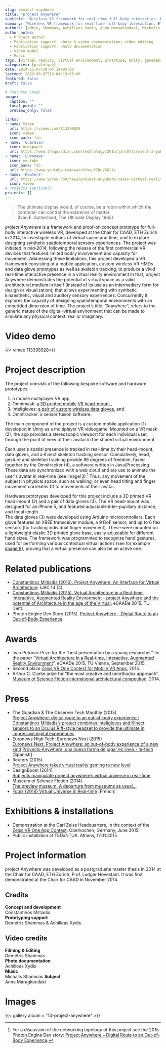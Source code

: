 ```yaml
---
slug: project-anywhere
title: "project Anywhere"
subtitle: "Wireless VR framework for real-time full-body interaction. ETH Zurich, 2014"
summary: "Wireless VR framework for real-time full-body interaction. ETH Zurich, 2014"
authors: [admin, Shammas, Achilleas Xydis, Anna Maragkoudaki, Michalis Shammas]
author_notes: 
  - Project author
  - Fabrication support; photo & video documentation; video editing 
  - Fabrication support; photo documentation 
  - Video model 
  - Music 
tags: [virtual reality, virtual environment, prototype, Unity, gamemaking , thesis,award, ETH Zurich, TD]
categories: [prototype]
date: 2014-11-07T18:04:19+03:00
lastmod: 2023-08-07T18:04:19+03:00
featured: false
draft: false

# Featured image
image:
  caption: "" 
  focal_point: ""
  preview_only: false

links: 
- name: Video
  url: https://vimeo.com/113398928
  icon: vimeo
  icon_pack: fab
- name: 'Guardian' 
  icon: newspaper 
  url: https://www.theguardian.com/technology/2015/jan/07/project-anywhere-digital-route-to-an-out-of-body-experience
- name: 'Euronews'
  icon: youtube
  icon_pack: fab
  url: https://www.youtube.com/watch?v=LfIDuVGGlts
- name: 'Reuters'
  url: https://www.yahoo.com/news/project-anywhere-takes-virtual-reality-152034973.html
  icon: video
# Projects (optional).
projects: []
---
```


> The ultimate display would, of course, be a room within which the computer can control the existence of matter.   
> (Ivan E. Sutherland, The Ultimate Display 1965)

*project Anywhere* is a framework and proof-of-concept prototype for full-body interactive wireless VR, developed at the Chair for CAAD, ETH Zurich in 2014, to investigate notions of virtual space and time, and to explore designing synthetic spatiotemporal sensory experiences. 
The project was initiated in mid-2014, following the release of the first commercial VR devices that featured limited bodily involvement and capacity for movement. 
Addressing these limitations, this project developed a VR framework consisting of a mobile application, custom wireless VR HMDs and data glove prototypes as well as skeleton tracking, to produce a vivid real-time interactive presence in a virtual reality environment
In that, project Anywhere demonstrates the potential of virtual space as a valid architectural medium in itself (instead of its use as an intermediary form for design or visualization), that allows experimenting with synthetic kinaesthetic, visual and auditory sensory experiences.
Concurrently it explores the capacity of designing spatiotemporal environments with an embedded dimension of time. The project’s title, “Anywhere”, refers to the generic nature of the digital-virtual environment that can be made to simulate any physical context: real or imaginary.
<!-- 
this project was initiated as a proof-of-concept for full-body wireless interactive VR. 

Blending aspects of both actuality and virtuality, the project creates a vivid presence in an augmented reality environment. The ubiquity of processors and the advent of cloud computing has made possible the decentralised aggregation of independent node systems in a common network, bringing together people from the most remote places to coexist in the same virtual space. 
-->
# Video demo

{{< vimeo 113398928>}}

# Project description

The project consists of the following bespoke software and hardware prototypes: 
1. a mobile multiplayer VR app, 
2. Omnimask: [a 3D printed mobile VR head-mount](#gallery-14-project-anywhere-7) , 
3. Inteligloves: [a pair of custom wireless data gloves](#gallery-14-project-anywhere-5), and  
4. Omnitracker: a sensor fusion software. 

The main component of the project is a custom mobile application (1) developed in Unity as a multiplayer VR videogame.
Mounted on a VR mask (2), the app provides a stereoscopic viewport for each individual user, through the point of view of their avatar in the shared virtual environment. 

<!-- TRACKER  -->
Each user's spatial presence is tracked in real-time by their head-mount, data gloves, and a Kinect skeleton tracking sensor. 
Cumulatively, head, gesture and skeleton tracking provide 86 degrees of freedom, fused together by the Omnitracker (4), a software written in Java/Processing. 
These data are synchronized with a web cloud and are use to animate the user's avatar in real-time (see [image13](#gallery-14-project-anywhere-13)).[^1] 
Thus, any movement of the subject in physical space, such as walking, or even head tilting and finger movement correlates 1:1 to movements of their avatar. 
<!-- DATA GLOVES  -->
Hardware prototypes developed for this project include a 3D printed VR head-mount (2) and a pair of data gloves (3). 
The VR head-mount was designed for an iPhone 5, and featured adjustable inter-pupillary distance, and focal length.   
The data gloves (3) were developed using Arduino microcontrollers. Each glove features an XBEE transceiver module, a 9 DoF sensor, and up to 6 flex sensors (for tracking individual finger movement). These were mounted on a lightweight elastic 3D printed glove base, easily adjustable for different hand sizes.
The framework was programmed to recognize hand gestures, used for performing various contextual virtual actions (see for example [image 8](#gallery-14-project-anywhere-8)), proving that a virtual presence can also be an active one.

<!--
and synchronizing and formalizing an array of data from a web cloud in real time. Subjects can join from any device connected to the internet.

The project was developed in Unity3D and Java, and its using a range of tools developed or prototyped for this purpose, such as the [omnimask](#gallery-14-project-anywhere-7) (3D printed VR head mount), the [inteliglove interface](#gallery-14-project-anywhere-5) (Arduino-based wireless data gloves) and the omnitracker (Java software for sensor fusion).
-->
 


# Related publications 
- [Constantinos Miltiadis (2016). Project Anywhere: An Interface for Virtual Architecture](../../publication/16-ijac). IJAC 14 (4). 
- [Constantinos Miltiadis (2015). Virtual Architecture in a Real-time, Interactive, Augmented Reality Environment - project Anywhere and the potential of Architecture in the age of the Virtual](../../publication/15-ecaade). eCAADe 2015. TU Delft. 
- Photon Engine Dev Story (2015). [Project Anywhere – Digital Route to an Out-of-Body Experience](https://blog.photonengine.com/dev-story-project-anywhere/#)

# Awards 
- Ivan Petrovic Prize for the “best presentation by a young researcher” for the paper “[Virtual Architecture in a Real-time, Interactive, Augmented Reality Environment](../../publication/15-ecaade)”.  eCAADe 2015, TU Vienna, September 2015.
- Second place [Zeiss VR One Contest for Mobile VR Apps](../../event/zeiss-vr-one), 2015. 
- Arthur C. Clarke prize for “the most creative and unorthodox approach”. [Museum of Science Fiction international architectural competition](https://www.museumofsciencefiction.org/winners), 2014. 

# Press
- The Guardian & The Observer Tech Monthly (2015)   
  [Project Anywhere: digital route to an out-of-body experience : Constantinos Miltiadis’s project combines inteligloves and Kinect sensors to an Oculus Rift-style headset to provide the ultimate in impressive digital experiences](https://www.theguardian.com/technology/2015/jan/07/project-anywhere-digital-route-to-an-out-of-body-experience). 
- Euronews High Tech; Euronews Next (2015)   
  [Euronews Next. Project Anywhere: an out-of-body experience of a new kind](https://www.youtube.com/watch?v=LfIDuVGGlts)
  [Proyecto Anywhere, una nueva forma de jugar en línea - hi-tech](https://www.youtube.com/watch?v=R4M0IE6_WPo) [Spanish]
- Reuters (2015)   
  [Project Anywhere takes virtual reality gaming to new level](https://www.yahoo.com/news/project-anywhere-takes-virtual-reality-152034973.html)
- DesignBoom  (2014)   
  [Subjects manipulate project anywhere’s virtual universe in real-time](https://www.designboom.com/technology/studio-any-project-anywhere-virtual-universe-real-time-12-10-2014/)
- Museum of Science Fiction (2014)  
  [The preview museum: A departure from museums as usual…](https://www.museumofsciencefiction.org/preview-museum/)
- [Fubiz (2014) Virtual Universe in Real-time](https://www.fubiz.net/2014/12/16/virtual-universe-in-real-time/) [French]

# Exhibitions & installations
- Demonstration at the Carl Zeiss Headquarters, in the context of the [Zeiss VR One App Contest](../../event/zeiss-vr-one). Oberkochen, Germany, June 2015
- Public installation at TEDxNTUA. Athens, 17.01.2015

# Project information 
project Anywhere was developed as a postgraduate master thesis in 2014 at the Chair for CAAD, ETH Zurich, Prof. Ludger Hovestadt.
It was first demonstrated at the Chair for CAAD in November 2014. 

## Credits 
**Concept and development**  
Constantinos Miltiadis  
**Prototyping support**  
Demetris Shammas & Achilleas Xydis   

## Video credits
**Filming & Editing**  
Demetris Shammas  
**Photo documentation**  
Achilleas Xydis  
**Music**  
Michalis Shammas 
**Subject**  
Anna Maragkoudaki


# Images 

{{< gallery album = "14-project-anywhere" >}}

[^1]: For a discussion of the networking topology of this project see the 2015 Photon Engine Dev story: [Project Anywhere – Digital Route to an Out-of-Body Experience](https://blog.photonengine.com/dev-story-project-anywhere/#). 
